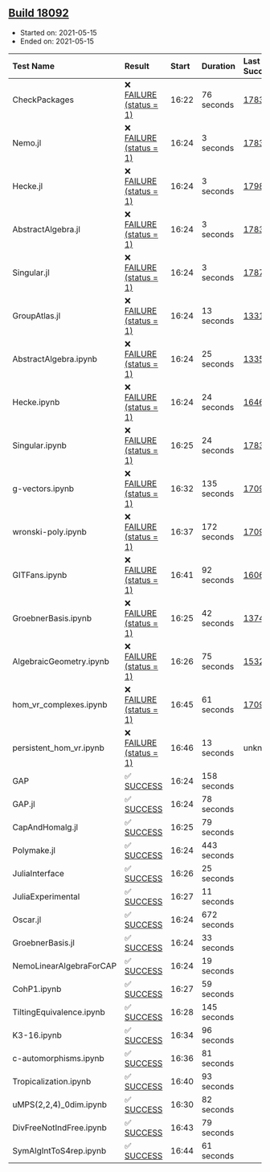 ## [Build 18092](https://oscarci.mathematik.uni-kl.de/job/oscar/18092/)

* Started on: 2021-05-15
* Ended on: 2021-05-15

| Test Name    | Result | Start | Duration | Last Success | First Failure |
|:-------------|:-------|:------|:---------|:-------------|:--------------|
| CheckPackages | ❌ [FAILURE (status = 1)](https://oscarci.mathematik.uni-kl.de/job/oscar/18092/artifact/logs/build-18092/CheckPackages.log) | 16:22 | 76 seconds | [17832](https://oscarci.mathematik.uni-kl.de/job/oscar/17832/) | [17833](https://oscarci.mathematik.uni-kl.de/job/oscar/17833/) |
| Nemo.jl | ❌ [FAILURE (status = 1)](https://oscarci.mathematik.uni-kl.de/job/oscar/18092/artifact/logs/build-18092/Nemo.jl.log) | 16:24 | 3 seconds | [17835](https://oscarci.mathematik.uni-kl.de/job/oscar/17835/) | [17836](https://oscarci.mathematik.uni-kl.de/job/oscar/17836/) |
| Hecke.jl | ❌ [FAILURE (status = 1)](https://oscarci.mathematik.uni-kl.de/job/oscar/18092/artifact/logs/build-18092/Hecke.jl.log) | 16:24 | 3 seconds | [17987](https://oscarci.mathematik.uni-kl.de/job/oscar/17987/) | [17988](https://oscarci.mathematik.uni-kl.de/job/oscar/17988/) |
| AbstractAlgebra.jl | ❌ [FAILURE (status = 1)](https://oscarci.mathematik.uni-kl.de/job/oscar/18092/artifact/logs/build-18092/AbstractAlgebra.jl.log) | 16:24 | 3 seconds | [17831](https://oscarci.mathematik.uni-kl.de/job/oscar/17831/) | [17832](https://oscarci.mathematik.uni-kl.de/job/oscar/17832/) |
| Singular.jl | ❌ [FAILURE (status = 1)](https://oscarci.mathematik.uni-kl.de/job/oscar/18092/artifact/logs/build-18092/Singular.jl.log) | 16:24 | 3 seconds | [17871](https://oscarci.mathematik.uni-kl.de/job/oscar/17871/) | [17872](https://oscarci.mathematik.uni-kl.de/job/oscar/17872/) |
| GroupAtlas.jl | ❌ [FAILURE (status = 1)](https://oscarci.mathematik.uni-kl.de/job/oscar/18092/artifact/logs/build-18092/GroupAtlas.jl.log) | 16:24 | 13 seconds | [13311](https://oscarci.mathematik.uni-kl.de/job/oscar/13311/) | [13312](https://oscarci.mathematik.uni-kl.de/job/oscar/13312/) |
| AbstractAlgebra.ipynb | ❌ [FAILURE (status = 1)](https://oscarci.mathematik.uni-kl.de/job/oscar/18092/artifact/logs/build-18092/AbstractAlgebra.ipynb.log) | 16:24 | 25 seconds | [13355](https://oscarci.mathematik.uni-kl.de/job/oscar/13355/) | [13356](https://oscarci.mathematik.uni-kl.de/job/oscar/13356/) |
| Hecke.ipynb | ❌ [FAILURE (status = 1)](https://oscarci.mathematik.uni-kl.de/job/oscar/18092/artifact/logs/build-18092/Hecke.ipynb.log) | 16:24 | 24 seconds | [16463](https://oscarci.mathematik.uni-kl.de/job/oscar/16463/) | [16464](https://oscarci.mathematik.uni-kl.de/job/oscar/16464/) |
| Singular.ipynb | ❌ [FAILURE (status = 1)](https://oscarci.mathematik.uni-kl.de/job/oscar/18092/artifact/logs/build-18092/Singular.ipynb.log) | 16:25 | 24 seconds | [17835](https://oscarci.mathematik.uni-kl.de/job/oscar/17835/) | [17836](https://oscarci.mathematik.uni-kl.de/job/oscar/17836/) |
| g-vectors.ipynb | ❌ [FAILURE (status = 1)](https://oscarci.mathematik.uni-kl.de/job/oscar/18092/artifact/logs/build-18092/g-vectors.ipynb.log) | 16:32 | 135 seconds | [17099](https://oscarci.mathematik.uni-kl.de/job/oscar/17099/) | [17100](https://oscarci.mathematik.uni-kl.de/job/oscar/17100/) |
| wronski-poly.ipynb | ❌ [FAILURE (status = 1)](https://oscarci.mathematik.uni-kl.de/job/oscar/18092/artifact/logs/build-18092/wronski-poly.ipynb.log) | 16:37 | 172 seconds | [17098](https://oscarci.mathematik.uni-kl.de/job/oscar/17098/) | [17099](https://oscarci.mathematik.uni-kl.de/job/oscar/17099/) |
| GITFans.ipynb | ❌ [FAILURE (status = 1)](https://oscarci.mathematik.uni-kl.de/job/oscar/18092/artifact/logs/build-18092/GITFans.ipynb.log) | 16:41 | 92 seconds | [16068](https://oscarci.mathematik.uni-kl.de/job/oscar/16068/) | [16069](https://oscarci.mathematik.uni-kl.de/job/oscar/16069/) |
| GroebnerBasis.ipynb | ❌ [FAILURE (status = 1)](https://oscarci.mathematik.uni-kl.de/job/oscar/18092/artifact/logs/build-18092/GroebnerBasis.ipynb.log) | 16:25 | 42 seconds | [13748](https://oscarci.mathematik.uni-kl.de/job/oscar/13748/) | [13749](https://oscarci.mathematik.uni-kl.de/job/oscar/13749/) |
| AlgebraicGeometry.ipynb | ❌ [FAILURE (status = 1)](https://oscarci.mathematik.uni-kl.de/job/oscar/18092/artifact/logs/build-18092/AlgebraicGeometry.ipynb.log) | 16:26 | 75 seconds | [15322](https://oscarci.mathematik.uni-kl.de/job/oscar/15322/) | [15323](https://oscarci.mathematik.uni-kl.de/job/oscar/15323/) |
| hom_vr_complexes.ipynb | ❌ [FAILURE (status = 1)](https://oscarci.mathematik.uni-kl.de/job/oscar/18092/artifact/logs/build-18092/hom_vr_complexes.ipynb.log) | 16:45 | 61 seconds | [17099](https://oscarci.mathematik.uni-kl.de/job/oscar/17099/) | [17100](https://oscarci.mathematik.uni-kl.de/job/oscar/17100/) |
| persistent_hom_vr.ipynb | ❌ [FAILURE (status = 1)](https://oscarci.mathematik.uni-kl.de/job/oscar/18092/artifact/logs/build-18092/persistent_hom_vr.ipynb.log) | 16:46 | 13 seconds | unknown | unknown |
| GAP | ✅ [SUCCESS](https://oscarci.mathematik.uni-kl.de/job/oscar/18092/artifact/logs/build-18092/GAP.log) | 16:24 | 158 seconds |  |  |
| GAP.jl | ✅ [SUCCESS](https://oscarci.mathematik.uni-kl.de/job/oscar/18092/artifact/logs/build-18092/GAP.jl.log) | 16:24 | 78 seconds |  |  |
| CapAndHomalg.jl | ✅ [SUCCESS](https://oscarci.mathematik.uni-kl.de/job/oscar/18092/artifact/logs/build-18092/CapAndHomalg.jl.log) | 16:25 | 79 seconds |  |  |
| Polymake.jl | ✅ [SUCCESS](https://oscarci.mathematik.uni-kl.de/job/oscar/18092/artifact/logs/build-18092/Polymake.jl.log) | 16:24 | 443 seconds |  |  |
| JuliaInterface | ✅ [SUCCESS](https://oscarci.mathematik.uni-kl.de/job/oscar/18092/artifact/logs/build-18092/JuliaInterface.log) | 16:26 | 25 seconds |  |  |
| JuliaExperimental | ✅ [SUCCESS](https://oscarci.mathematik.uni-kl.de/job/oscar/18092/artifact/logs/build-18092/JuliaExperimental.log) | 16:27 | 11 seconds |  |  |
| Oscar.jl | ✅ [SUCCESS](https://oscarci.mathematik.uni-kl.de/job/oscar/18092/artifact/logs/build-18092/Oscar.jl.log) | 16:24 | 672 seconds |  |  |
| GroebnerBasis.jl | ✅ [SUCCESS](https://oscarci.mathematik.uni-kl.de/job/oscar/18092/artifact/logs/build-18092/GroebnerBasis.jl.log) | 16:24 | 33 seconds |  |  |
| NemoLinearAlgebraForCAP | ✅ [SUCCESS](https://oscarci.mathematik.uni-kl.de/job/oscar/18092/artifact/logs/build-18092/NemoLinearAlgebraForCAP.log) | 16:24 | 19 seconds |  |  |
| CohP1.ipynb | ✅ [SUCCESS](https://oscarci.mathematik.uni-kl.de/job/oscar/18092/artifact/logs/build-18092/CohP1.ipynb.log) | 16:27 | 59 seconds |  |  |
| TiltingEquivalence.ipynb | ✅ [SUCCESS](https://oscarci.mathematik.uni-kl.de/job/oscar/18092/artifact/logs/build-18092/TiltingEquivalence.ipynb.log) | 16:28 | 145 seconds |  |  |
| K3-16.ipynb | ✅ [SUCCESS](https://oscarci.mathematik.uni-kl.de/job/oscar/18092/artifact/logs/build-18092/K3-16.ipynb.log) | 16:34 | 96 seconds |  |  |
| c-automorphisms.ipynb | ✅ [SUCCESS](https://oscarci.mathematik.uni-kl.de/job/oscar/18092/artifact/logs/build-18092/c-automorphisms.ipynb.log) | 16:36 | 81 seconds |  |  |
| Tropicalization.ipynb | ✅ [SUCCESS](https://oscarci.mathematik.uni-kl.de/job/oscar/18092/artifact/logs/build-18092/Tropicalization.ipynb.log) | 16:40 | 93 seconds |  |  |
| uMPS(2,2,4)_0dim.ipynb | ✅ [SUCCESS](https://oscarci.mathematik.uni-kl.de/job/oscar/18092/artifact/logs/build-18092/uMPS-2-2-4-_0dim.ipynb.log) | 16:30 | 82 seconds |  |  |
| DivFreeNotIndFree.ipynb | ✅ [SUCCESS](https://oscarci.mathematik.uni-kl.de/job/oscar/18092/artifact/logs/build-18092/DivFreeNotIndFree.ipynb.log) | 16:43 | 79 seconds |  |  |
| SymAlgIntToS4rep.ipynb | ✅ [SUCCESS](https://oscarci.mathematik.uni-kl.de/job/oscar/18092/artifact/logs/build-18092/SymAlgIntToS4rep.ipynb.log) | 16:44 | 61 seconds |  |  |
